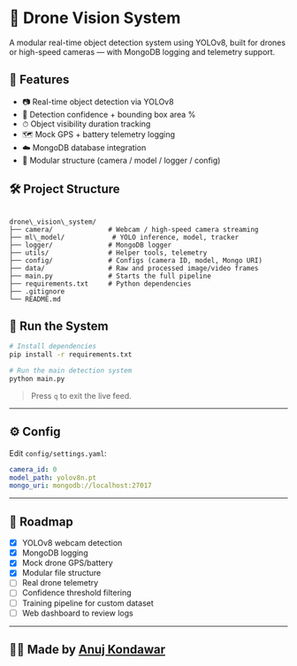 
# 🚁 Drone Vision System

A modular real-time object detection system using YOLOv8, built for drones or high-speed cameras — with MongoDB logging and telemetry support.

## 🎯 Features

- 📷 Real-time object detection via YOLOv8
- 🧠 Detection confidence + bounding box area %
- ⏱ Object visibility duration tracking
- 🗺 Mock GPS + battery telemetry logging
- ☁️ MongoDB database integration
- 🧱 Modular structure (camera / model / logger / config)

## 🛠 Project Structure

```

drone\_vision\_system/
├── camera/              # Webcam / high-speed camera streaming
├── ml\_model/            # YOLO inference, model, tracker
├── logger/              # MongoDB logger
├── utils/               # Helper tools, telemetry
├── config/              # Configs (camera ID, model, Mongo URI)
├── data/                # Raw and processed image/video frames
├── main.py              # Starts the full pipeline
├── requirements.txt     # Python dependencies
├── .gitignore
└── README.md

````

## 🚀 Run the System

```bash
# Install dependencies
pip install -r requirements.txt

# Run the main detection system
python main.py
````

> Press `q` to exit the live feed.

---

## ⚙️ Config

Edit `config/settings.yaml`:

```yaml
camera_id: 0
model_path: yolov8n.pt
mongo_uri: mongodb://localhost:27017
```

---

## 📌 Roadmap

* [x] YOLOv8 webcam detection
* [x] MongoDB logging
* [x] Mock drone GPS/battery
* [x] Modular file structure
* [ ] Real drone telemetry
* [ ] Confidence threshold filtering
* [ ] Training pipeline for custom dataset
* [ ] Web dashboard to review logs

---

## 👨‍💻 Made by [Anuj Kondawar](https://github.com/anujkdotexe)